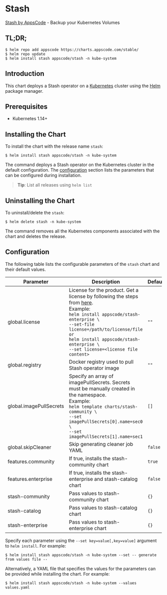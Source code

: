 # Stash

[Stash by AppsCode](https://github.com/stashed/stash) - Backup your Kubernetes Volumes

## TL;DR;

```console
$ helm repo add appscode https://charts.appscode.com/stable/
$ helm repo update
$ helm install stash appscode/stash -n kube-system
```

## Introduction

This chart deploys a Stash operator on a [Kubernetes](http://kubernetes.io) cluster using the [Helm](https://helm.sh) package manager.

## Prerequisites

- Kubernetes 1.14+

## Installing the Chart

To install the chart with the release name `stash`:

```console
$ helm install stash appscode/stash -n kube-system
```

The command deploys a Stash operator on the Kubernetes cluster in the default configuration. The [configuration](#configuration) section lists the parameters that can be configured during installation.

> **Tip**: List all releases using `helm list`

## Uninstalling the Chart

To uninstall/delete the `stash`:

```console
$ helm delete stash -n kube-system
```

The command removes all the Kubernetes components associated with the chart and deletes the release.

## Configuration

The following table lists the configurable parameters of the `stash` chart and their default values.

|        Parameter        |                                                                                                                                                                                Description                                                                                                                                                                                 | Default |
|-------------------------|----------------------------------------------------------------------------------------------------------------------------------------------------------------------------------------------------------------------------------------------------------------------------------------------------------------------------------------------------------------------------|---------|
| global.license          | License for the product. Get a license by following the steps from [here](https://stash.run/docs/latest/setup/install/enterprise#get-a-trial-license). <br> Example: <br> `helm install appscode/stash-enterprise \` <br> `--set-file license=/path/to/license/file` <br> `or` <br> `helm install appscode/stash-enterprise \` <br> `--set license=<license file content>` | `""`    |
| global.registry         | Docker registry used to pull Stash operator image                                                                                                                                                                                                                                                                                                                          | `""`    |
| global.imagePullSecrets | Specify an array of imagePullSecrets. Secrets must be manually created in the namespace. <br> Example: <br> `helm template charts/stash-community \` <br> `--set imagePullSecrets[0].name=sec0 \` <br> `--set imagePullSecrets[1].name=sec1`                                                                                                                               | `[]`    |
| global.skipCleaner      | Skip generating cleaner job YAML                                                                                                                                                                                                                                                                                                                                           | `false` |
| features.community      | If true, installs the stash-community chart                                                                                                                                                                                                                                                                                                                                | `true`  |
| features.enterprise     | If true, installs the stash-enterprise and stash-catalog chart                                                                                                                                                                                                                                                                                                             | `false` |
| stash-community         | Pass values to stash-community chart                                                                                                                                                                                                                                                                                                                                       | `{}`    |
| stash-catalog           | Pass values to stash-catalog chart                                                                                                                                                                                                                                                                                                                                         | `{}`    |
| stash-enterprise        | Pass values to stash-enterprise chart                                                                                                                                                                                                                                                                                                                                      | `{}`    |


Specify each parameter using the `--set key=value[,key=value]` argument to `helm install`. For example:

```console
$ helm install stash appscode/stash -n kube-system --set -- generate from values file --
```

Alternatively, a YAML file that specifies the values for the parameters can be provided while
installing the chart. For example:

```console
$ helm install stash appscode/stash -n kube-system --values values.yaml
```
